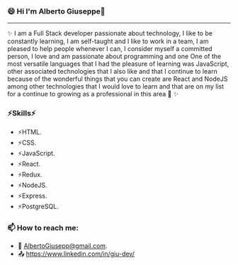 ### 😄 Hi I'm Alberto Giuseppe👋
<hr/>

✨
​​I am a Full Stack developer passionate about technology, I like to be constantly learning, I am self-taught and I like to work in a team, I am pleased to help people whenever I can, I consider myself a committed person, I love and am passionate about programming and one One of the most versatile languages that I had the pleasure of learning was JavaScript, other associated technologies that I also like and that I continue to learn because of the wonderful things that you can create are React and NodeJS among other technologies that I would love to learn and that are on my list for a continue to growing as a professional in this area ​​🌱
✨

### ⚡Skills⚡
- ⚡HTML.
- ⚡CSS.
- ⚡JavaScript.
- ⚡React.
- ⚡Redux.
- ⚡NodeJS.
- ⚡Express.
- ⚡PostgreSQL.

### 📫 How to reach me:
- 📩 AlbertoGiusepp@gmail.com. 
- 📤 https://www.linkedin.com/in/giu-dev/

